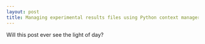 ```yaml
---
layout: post
title: Managing experimental results files using Python context managers
---
```

Will this post ever see the light of day?
